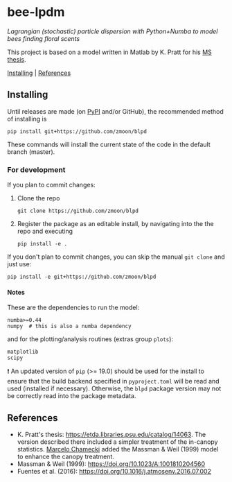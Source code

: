 # bee-lpdm

*Lagrangian (stochastic) particle dispersion with Python+Numba to model bees finding floral scents*

This project is based on a model written in Matlab by K. Pratt for his [MS thesis](https://etda.libraries.psu.edu/catalog/14063).

[Installing](#installing) | [References](#references)


## Installing

Until releases are made (on [PyPI](https://pypi.org/) and/or GitHub), the recommended method of installing is
```
pip install git+https://github.com/zmoon/blpd
```
These commands will install the current state of the code in the default branch (master).


### For development

If you plan to commit changes:
1. Clone the repo
   ```
   git clone https://github.com/zmoon/blpd
   ```
2. Register the package as an editable install, by navigating into the the repo and executing
   ```
   pip install -e .
   ```

If you don't plan to commit changes, you can skip the manual `git clone` and just use:
```
pip install -e git+https://github.com/zmoon/blpd
```

#### Notes

These are the dependencies to run the model:
```
numba>=0.44
numpy  # this is also a numba dependency
```
and for the plotting/analysis routines (extras group `plots`):
```
matplotlib
scipy
```

:exclamation: An updated version of `pip` (>= 19.0) should be used for the install to ensure that the build backend specified in `pyproject.toml` will be read and used (installed if necessary). Otherwise, the `blpd` package version may not be correctly read into the package metadata.


## References

* K. Pratt's thesis: <https://etda.libraries.psu.edu/catalog/14063>. The version described there included a simpler treatment of the in-canopy statistics. [Marcelo Chamecki](http://people.atmos.ucla.edu/mchamecki/index.htm) added the Massman & Weil (1999) model to enhance the canopy treatment.
* Massman & Weil (1999): <https://doi.org/10.1023/A:1001810204560>
* Fuentes et al. (2016): <https://doi.org/10.1016/j.atmosenv.2016.07.002>

